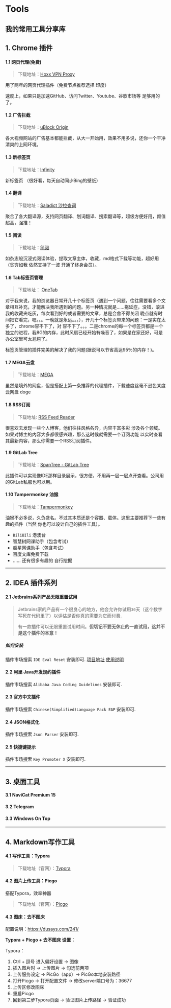 # Tools
我的常用工具分享库
------

## 1. Chrome 插件

#### 1.1 网页代理(免费)

>下载地址：[Hoxx VPN Proxy](https://hoxx.com/)

用了两年的网页代理插件（免费节点推荐选择 印度）

速度上，如果只是加速GitHub、访问Twitter、Youtube、谷歌市场等 足够用的了。

#### 1.2 广告拦截

> 下载地址：[uBlock Origin](https://github.com/gorhill/uBlock)

各大视频网站的广告基本都能拦截，从大一开始用，效果不用多说，还你一个干净清爽的上网环境。

#### 1.3 新标签页

>下载地址：[Infinity](https://www.infinitynewtab.com/)

新标签页 （很好看，每天自动同步Bing的壁纸）

#### 1.4 翻译

>下载地址：[Saladict 沙拉查词](https://saladict.crimx.com/)

聚合了各大翻译源，支持网页翻译、划词翻译、搜索翻译等，超级方便好用，颜值超高，强推！

#### 1.5 阅读

>下载地址：[简阅](https://simpread.pro/)

如杂志般沉浸式阅读体验，提取文章主体，收藏，md格式下载等功能，超好用（贫穷如我 依然支持了一波 开通了终身会员）。

#### 1.6 Tab标签页管理

>下载地址： [OneTab](https://www.one-tab.com/)

对于我来说，我的浏览器日常开几十个标签页（遇到一个问题，往往需要看多个文章相互补充，才能解决我所遇到的问题。另一种情况就是......拖延症，没错，滚进我的收藏夹吃灰，每次看到好的或者需要的文章，总是会舍不得关闭 晚点就有时间把它看完，嗯。。。一晚就是永远。。。），开几十个标签页带来的问题：一是实在太多了，chrome容不下了，对 容不下了。。。二是chrome的每一个标签页都是一个独立的进程，我8G的内存，此时风扇已经开始有噪音了，如果是在家还好，可是办公室里可太尬尴了。

标签页管理的插件完美的解决了我的问题(据说可以节省高达95％的内存！)。

#### 1.7 MEGA云盘

> 下载地址：[MEGA](https://mega.nz/)

虽然是境外的网盘，但是搭配上第一条推荐的代理插件，下载速度丝毫不逊色某度云网盘 doge

#### 1.8 RSS订阅

> 下载地址: [RSS Feed Reader](https://feeder.co/)

很喜欢去发现一些个人博客，他们往往风格各异，内容丰富多彩 涉及各个领域。如果对博主的内容大多都很感兴趣，那么这时候就需要一个订阅功能 以实时查看其最新内容，那么你需要一个RSS订阅插件。

#### 1.9 GitLab Tree

> 下载地址：[SpanTree - GitLab Tree](https://chrome.google.com/webstore/detail/spantree-gitlab-tree/gcjikeldobhnaglcoaejmdlmbienoocg)

此插件可以实现像IDE那样目录展示，很方便，不用再一层一层点开查看。公司用的GitLab私服也可以用。

#### 1.10 Tampermonkey 油猴

> 下载地址：[Tampermonkey](https://www.tampermonkey.net/)

油猴不必多说，久负盛名。不过其本质还是个容器、载体。这里主要推荐下一些有趣的插件（当然 你也可以设计自己的插件工具）。

- `BiliBIli` 港澳台
- 智慧树网课助手（包含考试）
- 超星网课助手（包含考试）
- 百度文库免费下载
- ...... 还有很多有趣的 自行挖掘

------
## 2. IDEA 插件系列
#### 2.1 Jetbrains系列产品无限重置试用

>Jetbrains家的产品有一个很良心的地方，他会允许你试用`30`天（这个数字写死在代码里了）以评估是否你真的需要为它而付费.
>
>有一款插件可以无限重置试用时间。**但切记不要无休止的一直试用，这并不是这个插件的本意！**

##### 如何安装

插件市场搜索 `IDE Eval Reset` 安装即可. [项目地址](https://gitee.com/pengzhile/ide-eval-resetter)    [使用说明](https://zhile.io/2020/11/18/jetbrains-eval-reset-da33a93d.html)

#### 2.2 阿里 Java开发规约插件

插件市场搜索 `Alibaba Java Coding Guidelines` 安装即可.

#### 2.3 官方中文插件

插件市场搜索 `Chinese(Simplified)Language Pack EAP` 安装即可.

#### 2.4 JSON格式化

插件市场搜索 `Json Parser` 安装即可.

#### 2.5 快捷键提示

插件市场搜索 `Key Promoter X` 安装即可.

------

## 3. 桌面工具
#### 3.1 NaviCat Premium 15
#### 3.2 Telegram
#### 3.3 Windows On Top
------
## 4. Markdown写作工具

#### 4.1 写作工具：Typora

> 下载地址（官网）：[Typora](https://typora.io/)

#### 4.2 图片上传工具：Picgo

搭配Typora，效率神器

> 下载地址（官网）：[Picgo](https://molunerfinn.com/PicGo)

#### 4.3 **图床：去不图床**

配置说明：https://dusays.com/241/

**Typora + Picgo + 去不图床 设置：**

Typora：

1. Ctrl + 逗号 进入偏好设置 -> 图像 
2. 插入图片时 -> 上传图片 -> 勾选前两项
3. 上传服务设定 ->  PicGo（app）->  PicGo本地安装路径
4. 打开Picgo -> 打开配置文件 -> 修改server端口号为：36677 
5. 上传区修改图床
6. 重启Picgo
7. 回到第三步Typora页面 -> 验证图片上传路径 -> 验证成功
